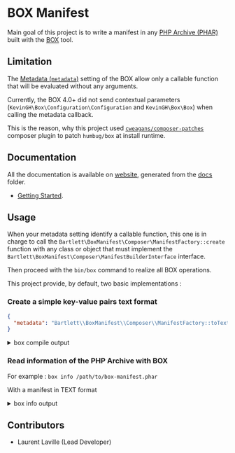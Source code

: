 <!-- markdownlint-disable MD013 MD033 -->
# BOX Manifest

Main goal of this project is to write a manifest in any [PHP Archive (PHAR)](https://www.php.net/phar)
built with the [BOX](https://github.com/box-project/box) tool.

## Limitation

The [Metadata (`metadata`)](https://github.com/box-project/box/blob/master/doc/configuration.md#metadata-metadata) setting
of the BOX allow only a callable function that will be evaluated without any arguments.

Currently, the BOX 4.0+ did not send contextual parameters (`KevinGH\Box\Configuration\Configuration` and `KevinGH\Box\Box`)
when calling the metadata callback.

This is the reason, why this project used [`cweagans/composer-patches`](https://github.com/cweagans/composer-patches)
composer plugin to patch `humbug/box` at install runtime.

## Documentation

All the documentation is available on [website](https://llaville.github.io/box-manifest/2.x),
generated from the [docs](https://github.com/llaville/box-manifest/tree/master/docs) folder.

* [Getting Started](docs/getting-started.md).

## Usage

When your metadata setting identify a callable function, this one is in charge
to call the `Bartlett\BoxManifest\Composer\ManifestFactory::create` function with any class or object that must implement
the `Bartlett\BoxManifest\Composer\ManifestBuilderInterface` interface.

Then proceed with the `bin/box` command to realize all BOX operations.

This project provide, by default, two basic implementations :

### Create a simple key-value pairs text format

```json
{
  "metadata": "Bartlett\\BoxManifest\\Composer\\ManifestFactory::toText"
}
```

<details>
<summary>box compile output</summary>

```text

    ____
   / __ )____  _  __
  / __  / __ \| |/_/
 / /_/ / /_/ />  <
/_____/\____/_/|_|


Box version 4.2.0@afc3a47

 // Loading the configuration file "/shared/backups/bartlett/box-manifest/box.json".

🔨  Building the PHAR "/shared/backups/bartlett/box-manifest/box-manifest.phar"

? Removing the existing PHAR "/shared/backups/bartlett/box-manifest/box-manifest.phar"
? No compactor to register
? Adding main file: /shared/backups/bartlett/box-manifest/bin/box
? Adding requirements checker
? Adding binary files
    > 24 file(s)
? Auto-discover files? No
? Exclude dev files? Yes
? Adding files
    > 2982 file(s)
? Generating new stub
  - Using shebang line: #!/usr/bin/env php
  - Using banner:
    > Generated by Humbug Box 4.2.0@afc3a47.
    >
    > @link https://github.com/humbug/box
? Setting metadata
  - Using composer.json : /shared/backups/bartlett/box-manifest/composer.json
  - Using composer.lock : /shared/backups/bartlett/box-manifest/composer.lock
  - bartlett/box-manifest: 1.0.0+no-version-set
amphp/amp: v2.6.2
amphp/byte-stream: v1.8.1
amphp/parallel: v1.4.2
amphp/parallel-functions: v1.1.0
amphp/parser: v1.1.0
amphp/process: v1.1.4
amphp/serialization: v1.0.0
amphp/sync: v1.4.2
composer/ca-bundle: 1.3.5
composer/class-map-generator: 1.0.0
composer/composer: 2.5.4
composer/metadata-minifier: 1.0.0
composer/pcre: 3.1.0
composer/semver: 3.3.2
composer/spdx-licenses: 1.5.7
composer/xdebug-handler: 3.0.3
cweagans/composer-patches: 1.7.3
fidry/console: 0.5.5
humbug/box: 4.2.0
humbug/php-scoper: 0.18.2
jetbrains/phpstorm-stubs: v2022.3
justinrainbow/json-schema: 5.2.12
laravel/serializable-closure: v1.3.0
nikic/iter: v2.2.0
nikic/php-parser: v4.15.3
paragonie/constant_time_encoding: v2.6.3
paragonie/pharaoh: v0.6.0
phpdocumentor/reflection-common: 2.2.0
phpdocumentor/reflection-docblock: 5.3.0
phpdocumentor/type-resolver: 1.6.2
psr/container: 2.0.2
psr/event-dispatcher: 1.0.0
psr/log: 3.0.0
react/promise: v2.9.0
seld/jsonlint: 1.9.0
seld/phar-utils: 1.2.1
seld/signal-handler: 2.0.1
symfony/console: v6.2.5
symfony/deprecation-contracts: v3.2.0
symfony/event-dispatcher-contracts: v3.2.0
symfony/filesystem: v6.2.5
symfony/finder: v6.2.5
symfony/polyfill-ctype: v1.27.0
symfony/polyfill-intl-grapheme: v1.27.0
symfony/polyfill-intl-normalizer: v1.27.0
symfony/polyfill-mbstring: v1.27.0
symfony/polyfill-php73: v1.27.0
symfony/process: v6.2.5
symfony/serializer: v6.2.5
symfony/service-contracts: v3.2.0
symfony/string: v6.2.5
symfony/var-dumper: v6.2.5
thecodingmachine/safe: v2.4.0
ulrichsg/getopt-php: v3.4.0
webmozart/assert: 1.11.0
? Dumping the Composer autoloader
? Removing the Composer dump artefacts
? Compressing with the algorithm "GZ"
    > Warning: the extension "zlib" will now be required to execute the PHAR
? Setting file permissions to 0755
* Done.

No recommendation found.
No warning found.

 // PHAR: 3029 files (7.32MB)
 // You can inspect the generated PHAR with the "info" command.

 // Memory usage: 65.72MB (peak: 66.51MB), time: 3secs
```

</details>

### Read information of the PHP Archive with BOX

For example : `box info /path/to/box-manifest.phar`

With a manifest in TEXT format

<details>
<summary>box info output</summary>

```text

API Version: 1.1.0

Compression: GZ

Signature: SHA-1
Signature Hash: 7F292D404DFB86EA7839A11C3F97879E2D432A75

Metadata:
'bartlett/box-manifest: 2.x-dev
amphp/amp: v2.6.2
amphp/byte-stream: v1.8.1
amphp/parallel: v1.4.1
amphp/parallel-functions: v1.1.0
amphp/parser: v1.0.0
amphp/process: v1.1.4
amphp/serialization: v1.0.0
amphp/sync: v1.4.2
composer/ca-bundle: 1.3.4
composer/class-map-generator: 1.0.0
composer/composer: 2.4.4
composer/metadata-minifier: 1.0.0
composer/package-versions-deprecated: 1.11.99.5
composer/pcre: 3.1.0
composer/semver: 3.3.2
composer/spdx-licenses: 1.5.7
composer/xdebug-handler: 3.0.3
cweagans/composer-patches: 1.7.2
fidry/console: 0.5.3
humbug/box: 4.2.0
humbug/php-scoper: 0.17.7
jetbrains/phpstorm-stubs: v2022.2
justinrainbow/json-schema: 5.2.12
laravel/serializable-closure: v1.2.2
nikic/iter: v2.2.0
nikic/php-parser: v4.15.2
paragonie/constant_time_encoding: v2.6.3
paragonie/pharaoh: v0.6.0
phpdocumentor/reflection-common: 2.2.0
phpdocumentor/reflection-docblock: 5.3.0
phpdocumentor/type-resolver: 1.6.2
psr/container: 2.0.2
psr/event-dispatcher: 1.0.0
psr/log: 3.0.0
react/promise: v2.9.0
seld/jsonlint: 1.9.0
seld/phar-utils: 1.2.1
seld/signal-handler: 2.0.1
symfony/console: v6.1.7
symfony/deprecation-contracts: v3.1.1
symfony/event-dispatcher-contracts: v3.1.1
symfony/filesystem: v6.1.5
symfony/finder: v6.1.3
symfony/polyfill-ctype: v1.27.0
symfony/polyfill-intl-grapheme: v1.27.0
symfony/polyfill-intl-normalizer: v1.27.0
symfony/polyfill-mbstring: v1.27.0
symfony/process: v6.1.3
symfony/serializer: v6.1.6
symfony/service-contracts: v3.1.1
symfony/string: v6.1.7
symfony/var-dumper: v6.1.6
thecodingmachine/safe: v2.4.0
ulrichsg/getopt-php: v3.4.0
webmozart/assert: 1.11.0'

Contents: 3418 files (7.70MB)

 // Use the --list|-l option to list the content of the PHAR.

```

</details>

## Contributors

* Laurent Laville (Lead Developer)
